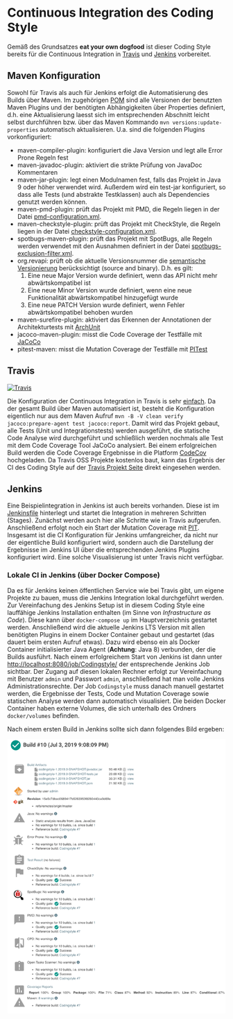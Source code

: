 # Continuous Integration des Coding Style

Gemäß des Grundsatzes **eat your own dogfood** ist dieser Coding Style bereits für die Continuous Integration
in [Travis](https://travis-ci.org) und [Jenkins](https://jenkins.io) vorbereitet. 

## Maven Konfiguration

Sowohl für Travis als auch für Jenkins erfolgt die Automatisierung des Builds über Maven. Im zugehörigen 
[POM](../pom.xml) sind alle Versionen der benutzten Maven Plugins und der benötigten Abhängigkeiten über Properties
definiert, d.h. eine Aktualisierung laesst sich im entsprechenden Abschnitt leicht selbst durchführen bzw. über das 
Maven Kommando `mvn versions:update-properties` automatisch aktualisieren. U.a. sind die folgenden Plugins vorkonfiguriert:
- maven-compiler-plugin: konfiguriert die Java Version und legt alle Error Prone Regeln fest
- maven-javadoc-plugin: aktiviert die strikte Prüfung von JavaDoc Kommentaren
- maven-jar-plugin: legt einen Modulnamen fest, falls das Projekt in Java 9 oder höher verwendet wird. Außerdem wird
ein test-jar konfiguriert, so dass alle Tests (und abstrakte Testklassen) auch als Dependencies genutzt werden können.
- maven-pmd-plugin: prüft das Projekt mit PMD, die Regeln liegen in der Datei [pmd-configuration.xml](../etc/pmd-configuration.xml).
- maven-checkstyle-plugin: prüft das Projekt mit CheckStyle, die Regeln liegen in der Datei [checkstyle-configuration.xml](../etc/checkstyle-configuration.xml).
- spotbugs-maven-plugin: prüft das Projekt mit SpotBugs, alle Regeln werden verwendet mit den Ausnahmen definiert in der Datei [spotbugs-exclusion-filter.xml](../etc/spotbugs-exclusion-filter.xml).
- org.revapi: prüft ob die aktuelle Versionsnummer die [semantische Versionierung](https://semver.org) berücksichtigt (source and binary). D.h. es gilt:
    1. Eine neue Major Version wurde definiert, wenn das API nicht mehr abwärtskompatibel ist
    2. Eine neue Minor Version wurde definiert, wenn eine neue Funktionalität abwärtskompatibel hinzugefügt wurde
    3. Eine neue PATCH Version wurde definiert, wenn Fehler abwärtskompatibel behoben wurden
- maven-surefire-plugin: aktiviert das Erkennen der Annotationen der Architekturtests mit [ArchUnit](https://www.archunit.org)
- jacoco-maven-plugin: misst die Code Coverage der Testfälle mit [JaCoCo](https://www.jacoco.org)
- pitest-maven: misst die Mutation Coverage der Testfälle mit [PITest](http://pitest.org)

## Travis

[![Travis](https://img.shields.io/travis/uhafner/codingstyle/master.svg?logo=travis&label=travis%20build&logoColor=white)](https://travis-ci.org/uhafner/codingstyle)

Die Konfiguration der Continuous Integration in Travis is sehr [einfach](../.travis.yml). Da der gesamt Build 
über Maven automatisiert ist, besteht die Konfiguration eigentlich nur aus dem Maven Aufruf 
`mvn -B -V clean verify jacoco:prepare-agent test jacoco:report`. Damit wird das Projekt gebaut, alle Tests (Unit und 
Integrationstests) werden ausgeführt, die statische Code Analyse wird durchgeführt und schließlich werden nochmals
alle Test mit dem Code Coverage Tool JaCoCo analysiert. Bei einem erfolgreichen Build werden die Code Coverage 
Ergebnisse in die Platform [CodeCov](https://codecov.io/gh/uhafner/codingstyle) hochgeladen. Da Travis OSS Projekte
kostenlos baut, kann das Ergebnis der CI des Coding Style auf der [Travis Projekt Seite](https://travis-ci.org/uhafner/codingstyle) direkt eingesehen werden.

## Jenkins

Eine Beispielintegration in Jenkins ist auch bereits vorhanden. Diese ist im [Jenkinsfile](../Jenkinsfile) hinterlegt
und startet die Integration in mehreren Schritten (Stages). Zunächst werden auch hier alle Schritte wie in Travis
aufgerufen. Anschließend erfolgt noch ein Start der Mutation Coverage mit [PIT](http://pitest.org). Insgesamt ist
die CI Konfiguration für Jenkins umfangreicher, da nicht nur der eigentliche Build konfiguriert wird, sondern
auch die Darstellung der Ergebnisse im Jenkins UI über die entsprechenden Jenkins Plugins konfiguriert wird.
Eine solche Visualisierung ist unter Travis nicht verfügbar. 

### Lokale CI in Jenkins (über Docker Compose)

Da es für Jenkins keinen öffentlichen Service wie bei Travis gibt, um eigene Projekte zu bauen, muss die Jenkins 
Integration lokal durchgeführt werden. Zur Vereinfachung des Jenkins Setup ist in diesem Coding Style eine
lauffähige Jenkins Installation enthalten (im Sinne von *Infrastructure as Code*). 
Diese kann über `docker-compose up` im Hauptverzeichnis gestartet werden. Anschließend wird die
aktuelle Jenkins LTS Version mit allen benötigten Plugins in einem Docker Container gebaut und gestartet (das dauert
beim ersten Aufruf etwas). Dazu wird ebenso ein als Docker Container initialisierter Java Agent (**Achtung**: Java 8) 
verbunden, der die Builds ausführt. Nach einem erfolgreichem Start von Jenkins ist dann unter 
[http://localhost:8080/job/Codingstyle/](http://localhost:8080/job/Codingstyle/) 
der entsprechende Jenkins Job sichtbar. Der Zugang auf diesen lokalen Rechner erfolgt zur Vereinfachung 
mit Benutzer `admin` und Passwort `admin`, anschließend hat man volle Jenkins Administrationsrechte. 
Der Job `Codingstyle` muss danach manuell gestartet werden,
die Ergebnisse der Tests, Code und Mutation Coverage sowie statischen Analyse werden dann automatisch
visualisiert. Die beiden Docker Container haben externe Volumes, die sich unterhalb des Ordners 
`docker/volumes` befinden.

Nach einem ersten Build in Jenkins sollte sich dann folgendes Bild ergeben:

![Bla](images/build-result.png)
